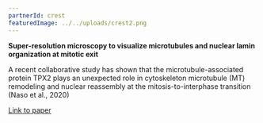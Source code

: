 ```yaml
---
partnerId: crest
featuredImage: ../../uploads/crest2.png
---
```


**Super-resolution microscopy to visualize microtubules and nuclear lamin organization at mitotic exit**

A recent collaborative study has shown that the microtubule-associated protein TPX2 plays an unexpected role in cytoskeleton microtubule (MT) remodeling and nuclear reassembly at the mitosis-to-interphase transition (Naso et al., 2020)

[Link to paper](https://crestoptics.com/super-resolution-microscopy-to-visualize-microtubules-and-nuclear-lamin-organization-at-mitotic-exit/)
